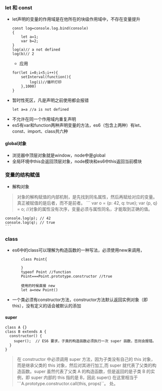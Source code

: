 ### let 和 const
+ let声明的变量的作用域是在他所在的块级作用域中，不存在变量提升
    ```
    const log=console.log.bind(console)
    {
        let a=1;
        var b=2;
    }
    log(a)// a not defined
    log(b)// 2
    ```
    + 应用
    ```
    for(let i=0;i<5;i++){
        setInterval(function(){
            log(i)//循环打印
        },1000)
    }
    ``` 
+ 暂时性死区，凡是声明之前使用都会报错
    ```
    let a=a //a is not defined
    ```
+ 不允许在同一个作用域内重复声明
+ es5有var和function两种声明变量的方法，es6（包含上两种）有let、const、import、class共六种
#### global对象
+ 浏览器中顶层对象就是window，node中是global
+ 全局环境中this会返回顶层对象，node模块和es6中this返回当前模块

### 变量的结构赋值
+ 解构对象
>对象的解构赋值的内部机制，是先找到同名属性，然后再赋给对应的变量。真正被赋值的是后者，而不是前者。
    ```
    var o = {p: 42, q: true};
    var {p, q} = o; //对象的属性没有次序，变量必须与属性同名，才能取到正确的值。


    console.log(p); // 42
    console.log(q); // true
    ```

### class
+ es6中的class可以理解为构造函数的一种写法，必须使用new来调用，
    ```
        class Point{

        }
        typeof Point //function
        Point===Point.prototype.constructor //true

        使用的时候直接 new
        let a=new Point()
    ```
+ 一个类必须有constructor方法，constructor方法默认返回实例对象（即this），没有定义的话会被默认的添加

#### super

```
class A {}
class B extends A {
  constructor() {
    super();  // ES6 要求，子类的构造函数必须执行一次 super 函数，否则会报错。
  }
}
```
> 在 constructor 中必须调用 super 方法，因为子类没有自己的 this 对象，而是继承父类的 this 对象，然后对其进行加工,而 super 就代表了父类的构造函数。super 虽然代表了父类 A 的构造函数，但是返回的是子类 B 的实例，即 super 内部的 this 指的是 B，因此 super() 在这里相当于 ```A.prototype.constructor.call(this, props)``。
处。
